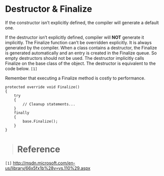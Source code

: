 # Destructor & Finalize #

If the constructor isn’t explicitly defined, the compiler will generate a default one.

If the destructor isn’t explicitly defined, compiler will **NOT** generate it implicitly. The Finalize function can’t be overridden explicitly. It is always generated by the compiler. When a class contains a destructor, the Finalize is generated automatically and an entry is created in the Finalize queue. So empty destructors should not be used. The destructor implicitly calls Finalize on the base class of the object. The destructor is equivalent to the code below. `[1]`

Remember that executing a Finalize method is costly to performance.

```
protected override void Finalize()
{
    try
    {
        // Cleanup statements...
    }
    finally
    {
        base.Finalize();
    }
} 
```


> # Reference #
`[1]` http://msdn.microsoft.com/en-us/library/66x5fx1b%28v=vs.110%29.aspx